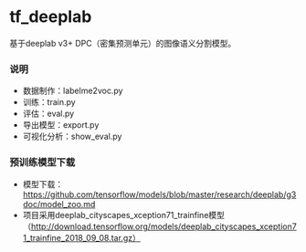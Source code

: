 # tf_deeplab
基于deeplab v3+ DPC（密集预测单元）的图像语义分割模型。

### 说明
* 数据制作：labelme2voc.py
* 训练：train.py
* 评估：eval.py
* 导出模型：export.py
* 可视化分析：show_eval.py

### 预训练模型下载
* 模型下载：https://github.com/tensorflow/models/blob/master/research/deeplab/g3doc/model_zoo.md
* 项目采用deeplab_cityscapes_xception71_trainfine模型（http://download.tensorflow.org/models/deeplab_cityscapes_xception71_trainfine_2018_09_08.tar.gz）
